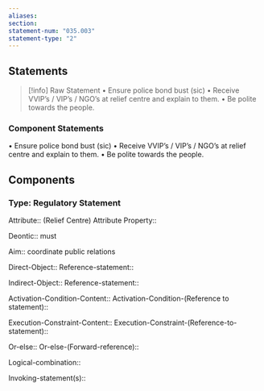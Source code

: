 ```yaml
---
aliases: 
section: 
statement-num: "035.003"
statement-type: "2"
---
```

## Statements 
> [!info] Raw Statement
> • Ensure police bond bust (sic)
• Receive VVIP’s / VIP’s / NGO’s at relief centre and explain to them.
• Be polite towards the people. 


### Component Statements
• Ensure police bond bust (sic)
• Receive VVIP’s / VIP’s / NGO’s at relief centre and explain to them.
• Be polite towards the people. 
 
## Components
### Type: Regulatory Statement
Attribute:: (Relief Centre)
	Attribute Property::

Deontic:: must

Aim:: coordinate public relations

Direct-Object::
	Reference-statement::

Indirect-Object::
	Reference-statement::

Activation-Condition-Content::
	Activation-Condition-(Reference to statement)::

Execution-Constraint-Content::
	Execution-Constraint-(Reference-to-statement)::

Or-else::
	Or-else-(Forward-reference)::

Logical-combination::

Invoking-statement(s)::